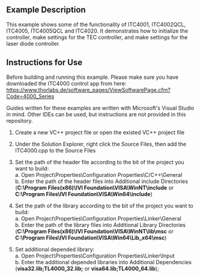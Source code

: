 ## Example Description
This example shows some of the functionality of ITC4001, ITC4002QCL, ITC4005, ITC4005QCL and ITC4020.
It demonstrates how to initialize the controller, make settings for the TEC controller, and make settings for the laser diode controller.

## Instructions for Use

Before building and running this example. Please make sure you have downloaded the ITC4000 control app from here: 
https://www.thorlabs.de/software_pages/ViewSoftwarePage.cfm?Code=4000_Series

Guides written for these examples are written with Microsoft's Visual Studio in mind. Other IDEs can be used, but instructions are not provided in this repository.
1) Create a new VC++ project file or open the existed VC++ project file

2) Under the Solution Explorer, right click the Source Files, then add the ITC4000.cpp to the Source Files

3) Set the path of the header file according to the bit of the project you want to build:   
   a. Open Project\Properties\Configuration Properties\C/C++\General  
   b. Enter the path of the header files into Additional include Directories (**C:\Program Files(x86)\IVI Foundation\VISA\WinNT\include** or **C:\Program Files\IVI Foundation\VISA\Win64\include**)  

5) Set the path of the library according to the bit of the project you want to build:  
   a. Open Project\Properties\Configuration Properties\Linker\General  
   b. Enter the path of the library files into Additional Library Directories (**C:\Program Files(x86)\IVI Foundation\VISA\WinNT\lib\msc** or **C:\Program Files\IVI Foundation\VISA\Win64\Lib_x64\msc**)

7) Set additional depended library:  
   a. Open Project\Properties\Configuration Properties\Linker\Input  
   b. Enter the additional depended libraries into Additional Dependencies (**visa32.lib;TL4000_32.lib;** or **visa64.lib;TL4000_64.lib**);
